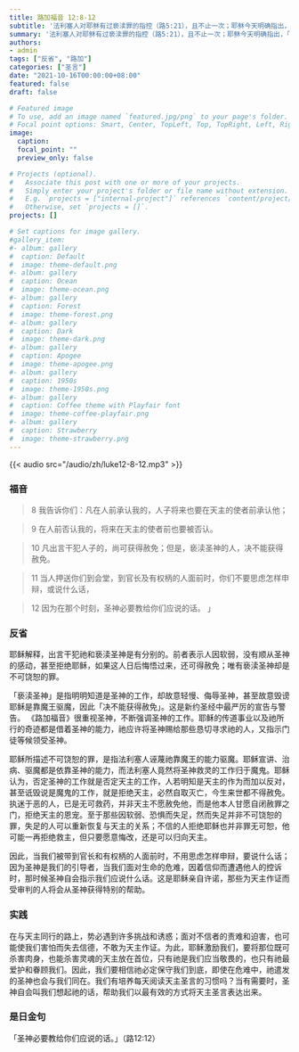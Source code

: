 ```yaml
---
title: 路加福音 12:8-12
subtitle: '法利塞人对耶稣有过亵渎罪的指控（路5:21），且不止一次；耶稣今天明确指出，「说话攻击人子的，还可得宽赦；但那亵渎圣神的，绝无宽赦。」为什么亵渎圣神的后果如此严重呢？ 因为圣神把天主的真理启示给世界，帮助人了解并接受这些真理；而相反圣神，意味着人执意不去认识圣神所默示的真理，不予承认和接纳，甚至加以反对，且不思悔改。 耶稣鼓励耶路撒冷的门徒在遭受迫害时依靠圣神，也是在鼓励我们在任何困境中都依靠圣神。 当今教宗方济各劝导我们：「深深呼吸圣神的气息，让祂充满我们心灵的肺叶！」让我们学会依靠圣神，在圣神的指引下，分辨善恶，努力修德成圣。'
summary: '法利塞人对耶稣有过亵渎罪的指控（路5:21），且不止一次；耶稣今天明确指出，「说话攻击人子的，还可得宽赦；但那亵渎圣神的，绝无宽赦。」为什么亵渎圣神的后果如此严重呢？ 因为圣神把天主的真理启示给世界，帮助人了解并接受这些真理；而相反圣神，意味着人执意不去认识圣神所默示的真理，不予承认和接纳，甚至加以反对，且不思悔改。 耶稣鼓励耶路撒冷的门徒在遭受迫害时依靠圣神，也是在鼓励我们在任何困境中都依靠圣神。 当今教宗方济各劝导我们：「深深呼吸圣神的气息，让祂充满我们心灵的肺叶！」让我们学会依靠圣神，在圣神的指引下，分辨善恶，努力修德成圣。'
authors:
- admin
tags: ["反省", "路加"]
categories: ["圣言"]
date: "2021-10-16T00:00:00+08:00"
featured: false
draft: false

# Featured image
# To use, add an image named `featured.jpg/png` to your page's folder.
# Focal point options: Smart, Center, TopLeft, Top, TopRight, Left, Right, BottomLeft, Bottom, BottomRight
image:
  caption:
  focal_point: ""
  preview_only: false

# Projects (optional).
#   Associate this post with one or more of your projects.
#   Simply enter your project's folder or file name without extension.
#   E.g. `projects = ["internal-project"]` references `content/project/deep-learning/index.md`.
#   Otherwise, set `projects = []`.
projects: []

# Set captions for image gallery.
#gallery_item:
#- album: gallery
#  caption: Default
#  image: theme-default.png
#- album: gallery
#  caption: Ocean
#  image: theme-ocean.png
#- album: gallery
#  caption: Forest
#  image: theme-forest.png
#- album: gallery
#  caption: Dark
#  image: theme-dark.png
#- album: gallery
#  caption: Apogee
#  image: theme-apogee.png
#- album: gallery
#  caption: 1950s
#  image: theme-1950s.png
#- album: gallery
#  caption: Coffee theme with Playfair font
#  image: theme-coffee-playfair.png
#- album: gallery
#  caption: Strawberry
#  image: theme-strawberry.png
---
```


{{< audio src="/audio/zh/luke12-8-12.mp3" >}}

### 福音
> 8 我告诉你们：凡在人前承认我的，人子将来也要在天主的使者前承认他；

> 9 在人前否认我的，将来在天主的使者前也要被否认。

> 10 凡出言干犯人子的，尚可获得赦免；但是，亵渎圣神的人，决不能获得赦免。

> 11 当人押送你们到会堂，到官长及有权柄的人面前时，你们不要思虑怎样申辩，或说什么话，

> 12 因为在那个时刻，圣神必要教给你们应说的话。  」

### 反省
耶稣解释，出言干犯祂和亵渎圣神是有分别的。前者表示人因软弱，没有顺从圣神的感动，甚至拒绝耶稣，如果这人日后悔悟过来，还可得赦免；唯有亵渎圣神却是不可饶恕的罪。

「亵渎圣神」是指明明知道是圣神的工作，却故意轻慢、侮辱圣神，甚至故意毁谤耶稣是靠魔王驱魔，因此「决不能获得赦免」。这是新约圣经中最严厉的宣告与警告。 《路加福音》很重视圣神，不断强调圣神的工作。耶稣的传道事业以及祂所行的奇迹都是借着圣神的能力，祂应许将圣神赐给那些恳切寻求祂的人，又指示门徒等候领受圣神。

耶稣所描述不可饶恕的罪，是指法利塞人诬蔑祂靠魔王的能力驱魔。耶稣宣讲、治病、驱魔都是依靠圣神的能力，而法利塞人竟然将圣神救灵的工作归于魔鬼。耶稣认为，否定圣神的工作就是否定天主的工作，人若明知是天主的作为而加以反对，甚至诋毁说是魔鬼的工作，就是拒绝天主，必然自取灭亡，今生来世都不得赦免。执迷于恶的人，已是无可救药，并非天主不愿赦免他，而是他本人甘愿自闭赦罪之门，拒绝天主的恩宠。至于那些因软弱、恐惧而失足，然而失足并非不可饶恕的罪，失足的人可以重新恢复与天主的关系；不信的人拒绝耶稣也并非罪无可恕，他可能一再拒绝救主，但只要愿意悔改，还是可以归向天主。

因此，当我们被带到官长和有权柄的人面前时，不用思虑怎样申辩，要说什么话；因为圣神是我们的引导者，当我们面对生命的危难，因着信仰而遭遇他人的控诉时，那时候圣神自会指示我们应说什么话。这是耶稣亲自许诺，那些为天主作证而受审判的人将会从圣神获得特别的帮助。

### 实践
在与天主同行的路上，势必遇到许多挑战和诱惑；面对不信者的责难和迫害，也可能使我们害怕而失去信德，不敢为天主作证。为此，耶稣激励我们，要将那位既可杀害肉身，也能杀害灵魂的天主放在首位，只有祂是我们应当敬畏的，也只有祂最爱护和眷顾我们。因此，我们要相信祂必定保守我们到底，即使在危难中，祂遣发的圣神也会与我们同在。我们有培养每天阅读天主圣言的习惯吗？当有需要时，圣神自会叫我们想起祂的话，帮助我们以最有效的方式将天主圣言表达出来。

### 是日金句
「圣神必要教给你们应说的话。」（路12:12）
